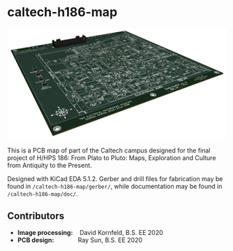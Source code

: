 # caltech-h186-map

![logo](caltech-h186-map/img/board1.PNG)

This is a PCB map of part of the Caltech campus designed for the final project of H/HPS 186: From Plato to Pluto: Maps, Exploration and Culture from Antiquity to the Present.

Designed with KiCad EDA 5.1.2. Gerber and drill files for fabrication may be found in `/caltech-h186-map/gerber/`, while documentation may be found in `/caltech-h186-map/doc/`. 

## Contributors
- __Image processing:__    David Kornfeld, B.S. EE 2020
- __PCB design:__              Ray Sun, B.S. EE 2020
